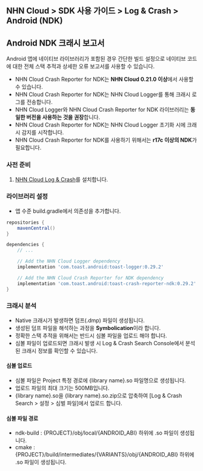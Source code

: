 ## NHN Cloud > SDK 사용 가이드 > Log & Crash > Android (NDK)

## Android NDK 크래시 보고서

Android 앱에 네이티브 라이브러리가 포함된 경우 간단한 빌드 설정으로 네이티브 코드에 대한 전체 스택 추적과 상세한 오류 보고서를 사용할 수 있습니다.

* NHN Cloud Crash Reporter for NDK는 **NHN Cloud 0.21.0 이상**에서 사용할 수 있습니다.
* NHN Cloud Crash Reporter for NDK는 NHN Cloud Logger를 통해 크래시 로그를 전송합니다.
* NHN Cloud Logger와 NHN Cloud Crash Reporter for NDK 라이브러리는 **동일한 버전을 사용하는 것을 권장**합니다.
* NHN Cloud Crash Reporter for NDK는 NHN Cloud Logger 초기화 시에 크래시 감지를 시작합니다.
* NHN Cloud Crash Reporter for NDK를 사용하기 위해서는 **r17c 이상의 NDK**가 필요합니다.

### 사전 준비

1. [NHN Cloud Log & Crash](./log-collector-android)를 설치합니다.

### 라이브러리 설정
- 앱 수준 build.gradle에서 의존성을 추가합니다.

```groovy
repositories {
    mavenCentral()
}

dependencies {
    // ...

    // Add the NHN Cloud Logger dependency
    implementation 'com.toast.android:toast-logger:0.29.2'

    // Add the NHN Cloud Crash Reporter for NDK dependency
    implementation 'com.toast.android:toast-crash-reporter-ndk:0.29.2'
}
```

### 크래시 분석

* Native 크래시가 발생하면 덤프(.dmp) 파일이 생성됩니다.
* 생성된 덤프 파일을 해석하는 과정을 **Symbolication**이라 합니다.
* 정확한 스택 추적을 위해서는 반드시 심볼 파일을 업로드 해야 합니다.
* 심볼 파일이 업로드되면 크래시 발생 시 Log & Crash Search Console에서 분석된 크래시 정보를 확인할 수 있습니다.

#### 심볼 업로드

* 심볼 파일은 Project 특정 경로에 {library name}.so 파일명으로 생성됩니다.
* 업로드 파일의 최대 크기는 500MB입니다.
* {library name}.so을 {library name}.so.zip으로 압축하여 [Log & Crash Search > 설정 > 심벌 파일]에서 업로드 합니다.

#### 심볼 파일 경로

- ndk-build : {PROJECT}/obj/local/{ANDROID_ABI} 하위에 .so 파일이 생성됩니다.
- cmake : {PROJECT}/build/intermediates/{VARIANTS}/obj/{ANDROID_ABI} 하위에 .so 파일이 생성됩니다.
